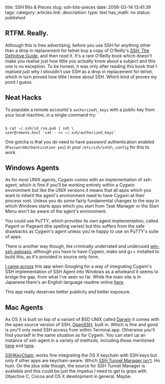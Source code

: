 title: SSH Bits & Pieces
slug: ssh-bits-pieces
date: 2006-03-14 13:41:39
tags: 
category: articles
link: 
description: 
type: text
has_math: no
status: published

## RTFM. Really.


Although this is free advertising, before you use SSH for anything other than a drop in replacement for telnet buy a copy of O'Reilly's [SSH: The Definitive Guide](https://www.oreilly.com/catalog/sshtdg2/index.html "https://www.oreilly.com/catalog/sshtdg2/index.html"), and then *read* it. It's a rare O'Reilly book which doesn't make you realise just how little you actually know about a subject and this one is no exception. To be honest, it was only after reading this book that I realised just why I shouldn't use SSH as a drop in replacement for telnet, which in turn proved how little I knew about SSH. Which kind of proves my point I guess.


<!-- TEASER_END -->

## Neat Hacks


To populate a remote accounts's `authorized\_keys` with a public key from your local machine, in a single command try:


```

$ cat ~/.ssh/id_rsa.pub | ssh \
user@remote.host 'cat - >> ~/.ssh/authorized_keys'

```


One gotcha is that you *do* need to have password authentication enabled (`PasswordAuthentication yes`) in your `/etc/ssh/sshd\_config` for this to work.


## Windows Agents


As for most UNIX agents, Cygwin comes with an implementation of ssh-agent, which is fine if you'll be working entirely within a Cygwin environment but like the UNIX versions it means that all apps which you want to inherit the agent's environment need to have Cygwin at their process root. Unless you do some fairly fundamental changes to the way in which Windows starts apps which you start from Task Manager or the Start Menu won't be aware of the agent's environment.

You could use PuTTY, which provides its own agent implementation, called Pagent or Pageant (the spelling varies) but this suffers from the safe drawbacks as Cygwin's agent unless you're happy to use on PuTTY's suite of apps.

There is another way though, the criminally underrated and underused
[win-ssh-askpass](https://www.ganaware.jp/S/win-ssh-askpass/ "https://www.ganaware.jp/S/win-ssh-askpass/"); although you have to have Cygwin, make and g++ installed to build this, as it's provided in source only form.

[I came across](https://aegisknight.livejournal.com/111357.html "https://aegisknight.livejournal.com/111357.html") this app when Googling for a way of integrating Cygwin's SSH implementation of SSH Agent into Windows as a wholeand it seems to bridge the gap, from what I've seen so far. While the main site is in Japanese there's an English language readme online [here](https://www.ganaware.jp/viewcvs.cgi/win-ssh-askpass/README.txt?rev=1.5 "https://www.ganaware.jp/viewcvs.cgi/win-ssh-askpass/README.txt?rev=1.5").

This app really deserves better publicity and better exposure.
## Mac Agents


As OS X is built on top of a variant of BSD UNIX called [Darwin](https://developer.apple.com/opensource/index.html "https://developer.apple.com/opensource/index.html") it comes with the open source version of SSH, [OpenSSH](https://www.openssh.org/ "https://www.openssh.org/"), built in. Which is fine and good is you'll only need SSH access from within Terminal.app. Otherwise you'll find yourself in the same situation as for Cygwin. You can start up an instance of ssh-agent in a variety of methods, including those mentioned [here](https://www.cygwin.com/ml/cygwin/2001-06/msg00537.html "https://www.cygwin.com/ml/cygwin/2001-06/msg00537.html") and [here](https://www.webweavertech.com/ovidiu/weblog/archives/000326.html "https://www.webweavertech.com/ovidiu/weblog/archives/000326.html").

[SSHKeyChain](https://www.sshkeychain.org/ "https://www.sshkeychain.org/"); works fine integrating the OS X keychain with SSH keys but only if other apps are keychain-aware. Which [SSH Tunnel Manager isn't](https://projects.tynsoe.org/en/stm/ "https://projects.tynsoe.org/en/stm/"). Ho hum. On the plus side though, the source for SSH Tunnel Manager is available and this could be just the impetus I need to get to grips with Objective C, Cocoa and OS X development in general. Maybe.

